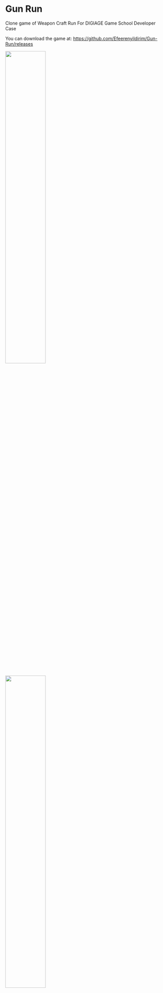 # Gun Run

Clone game of Weapon Craft Run For DIGIAGE Game School Developer Case

You can download the game at: https://github.com/Efeerenyildirim/Gun-Run/releases

<img src="https://github.com/Efeerenyildirim/Gun-Run/assets/154749990/ffed8d88-8a56-4612-96c0-63561cb08c24" width=50% height=50%>
<img src="https://github.com/Efeerenyildirim/Gun-Run/assets/154749990/0a4c6759-b98a-45c2-b91e-57c8a748469a" width=50% height=50%>

Orijinal Game (Weapon Craft Run): https://play.google.com/store/apps/details?id=com.adengames.weaponcraftrun


